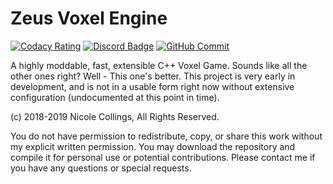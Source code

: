 # Zeus Voxel Engine

[![Codacy Rating](https://img.shields.io/codacy/grade/fb6fa8dbb8254a91a2f4c06fae5f1347.svg?logo=codacy)](https://app.codacy.com/app/Aurailus/Zeus_cpp?utm_source=github.com&utm_medium=referral&utm_content=Aurailus/Zeus_cpp&utm_campaign=Badge_Grade_Settings)
[![Discord Badge](https://img.shields.io/discord/416379773976051712.svg?color=7289DA&label=discord&logo=discord&logoColor=white)](https://discord.gg/sT7APUG)
[![GitHub Commit](https://img.shields.io/github/commit-activity/m/aurailus/zeus_cpp.svg?logo=github&label=commit%20activity)](https://github.com/Aurailus/Zeus_cpp/commits/master)

A highly moddable, fast, extensible C++ Voxel Game. Sounds like all the other ones right? Well - This one's better.
This project is very early in development, and is not in a usable form right now without extensive configuration (undocumented at this point in time).

(c) 2018-2019 Nicole Collings, All Rights Reserved.

You do not have permission to redistribute, copy, or share this work without my explicit written permission. 
You may download the repository and compile it for personal use or potential contributions.
Please contact me if you have any questions or special requests.
